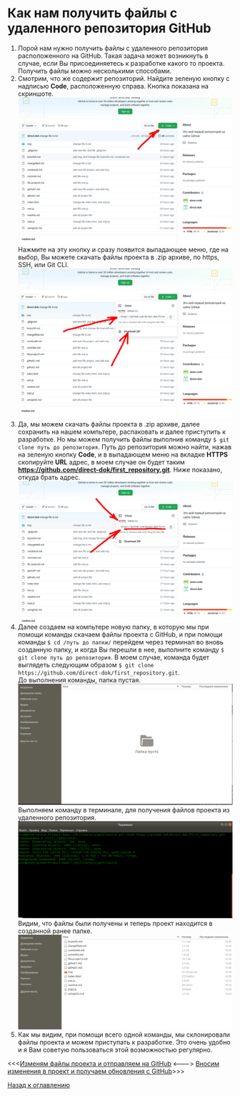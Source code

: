 # Как нам получить файлы с удаленного репозитория GitHub 

1. Порой нам нужно получить файлы с удаленного репозитория расположенного на GitHub. Такая задача может возникнуть в случае, если Вы присоединяетесь к разработке какого то проекта. Получить файлы можно несколькими способами.  
2. Смотрим, что же содержит репозиторий. Найдите зеленую кнопку с надписью **Code**, расположенную справа. Кнопка показана на скриншоте.  
![Зеленая кнопка для получения файлов проекта](./img/github47.png "Кнопка для получения файлов проекта")   
Нажмите на эту кнопку и сразу появится выпадающее меню, где на выбор, Вы можете скачать файлы проекта в .zip архиве, по https, SSH, или Git CLI.  
![Варианты получения файлов проекта из репозитория](./img/github48.png "Варианты получения файлов проекта")  
3. Да, мы можем скачать файлы проекта в .zip архиве, далее сохранить на нашем компьтере, распаковать и далее приступить к разработке. Но мы можем получить файлы выполнив команду `$ git clone путь до репозитория`. Путь до репозитория можно найти, нажав на зеленую кнопку **Code**, и в выпадающем меню на вкладке **HTTPS** скопируйте **URL** адрес, в моем случае он будет таким **https://github.com/direct-dok/first_repository.git**. Ниже показано, откуда брать адрес.  
![Получаем адрес удаленного репозитория](./img/github49.png "Адрес репозитория")  
4. Далее создаем на компьтере новую папку, в которую мы при помощи команды скачаем файлы проекта с GitHub, и при помощи команды `$ cd /путь до папки/` перейдем через терминал во вновь созданную папку, и когда Вы перешли в нее, выполните команду `$ git clone путь до репозитория`. В моем случае, команда будет выглядеть следующим образом `$ git clone https://github.com/direct-dok/first_repository.git`.  
До выполнения команды, папка пустая.  
![Пустая папка пороекта](./img/github50.png "Пустая папка")  
Выполняем команду в терминале, для получения файлов проекта из удаленного репозитория.  
![Выполнение команды для получения файлов](./img/github51.png "Команда для получения файлов проекта")  
Видим, что файлы были получены и теперь проект находится в созданной ранее папке.  
![Файлы проекта в папке](./img/github52.png "Файлы проекта")
5. Как мы видим, при помощи всего одной команды, мы склонировали файлы проекта и можем приступать к разработке. Это очень удобно и я Вам советую пользоваться этой возможностью регулярно.  

<<<[Изменям файлы проекта и отправляем на GitHub](changefile8.md "Нажмите, чтобы перейти в предыдущей главе") <---> [Вносим изменения в проект и получаем обновления с GitHub](gitpull10.md "Нажмите, чтобы перейти к следующей части")>>>

[Назад к оглавлению](readme.md "Нажмите, чтобы перейти к содержанию")
